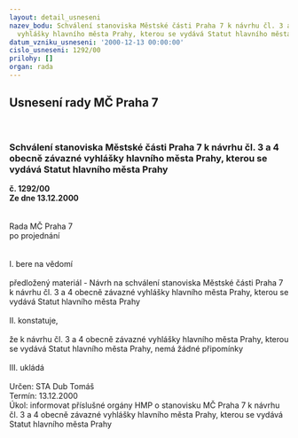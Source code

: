 ```yaml
---
layout: detail_usneseni
nazev_bodu: Schválení stanoviska Městské části Praha 7 k návrhu čl. 3 a 4 obecně závazné
  vyhlášky hlavního města Prahy, kterou se vydává Statut hlavního města Prahy
datum_vzniku_usneseni: '2000-12-13 00:00:00'
cislo_usneseni: 1292/00
prilohy: []
organ: rada
---
```

<div id="ucUsn_pList" class="usn">
	<span><h2>Usnesení rady MČ Praha 7 </h2>
<br></span><div class="standBody">
<span><h3>Schválení stanoviska Městské části Praha 7 k návrhu čl. 3 a 4 obecně závazné vyhlášky hlavního města Prahy, kterou se vydává Statut hlavního města Prahy</h3></span><div class="center">
		<strong>č. 1292/00</strong><br>
	</div>
<div class="center">
		<strong>Ze dne 13.12.2000</strong><br><br>
	</div>
<br>Rada MČ Praha 7<br>po projednání<br><br><br>I.	bere na vědomí<br><br> předložený materiál - Návrh na schválení stanoviska Městské části Praha 7 k návrhu čl. 3 a 4 obecně závazné vyhlášky hlavního města Prahy, kterou se vydává Statut hlavního města Prahy<br><br>II.	konstatuje,<br><br>že k návrhu čl. 3 a 4 obecně závazné vyhlášky hlavního města Prahy, kterou se vydává Statut hlavního města Prahy, nemá žádné připomínky<br><br>III.	ukládá <br><br> Určen:	     	STA Dub Tomáš<br>Termín: 13.12.2000<br>Úkol:	informovat příslušné orgány HMP o stanovisku MČ Praha 7 k návrhu čl. 3 a 4 obecně závazné vyhlášky hlavního města Prahy, kterou se vydává Statut hlavního města Prahy<br> <br> <br>
</div>
</div>
